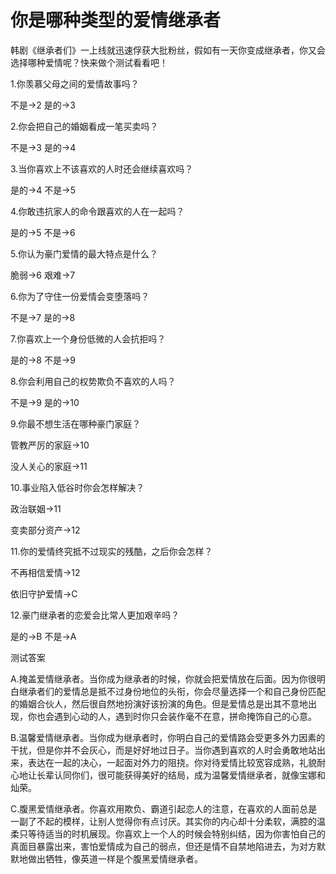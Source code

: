 # 你是哪种类型的爱情继承者

韩剧《继承者们》一上线就迅速俘获大批粉丝，假如有一天你变成继承者，你又会选择哪种爱情呢？快来做个测试看看吧！ 

1.你羡慕父母之间的爱情故事吗？ 

不是→2 是的→3 

2.你会把自己的婚姻看成一笔买卖吗？ 

不是→3 是的→4 

3.当你喜欢上不该喜欢的人时还会继续喜欢吗？ 

是的→4 不是→5 

4.你敢违抗家人的命令跟喜欢的人在一起吗？ 

是的→5 不是→6 

5.你认为豪门爱情的最大特点是什么？ 

脆弱→6 艰难→7 

6.你为了守住一份爱情会变堕落吗？ 

不是→7 是的→8 

7.你喜欢上一个身份低微的人会抗拒吗？ 

是的→8 不是→9 

8.你会利用自己的权势欺负不喜欢的人吗？ 

不是→9 是的→10 

9.你最不想生活在哪种豪门家庭？ 

管教严厉的家庭→10 

没人关心的家庭→11 

10.事业陷入低谷时你会怎样解决？ 

政治联姻→11 

变卖部分资产→12 

11.你的爱情终究抵不过现实的残酷，之后你会怎样？ 

不再相信爱情→12 

依旧守护爱情→C 

12.豪门继承者的恋爱会比常人更加艰辛吗？ 

是的→B 不是→A 

测试答案 

A.掩盖爱情继承者。当你成为继承者的时候，你就会把爱情放在后面。因为你很明白继承者们的爱情总是抵不过身份地位的头衔，你会尽量选择一个和自己身份匹配的婚姻合伙人，然后很自然地扮演好该扮演的角色。但是爱情总是出其不意地出现，你也会遇到心动的人，遇到时你只会装作毫不在意，拼命掩饰自己的心意。 

B.温馨爱情继承者。当你成为继承者时，你明白自己的爱情路会受更多外力因素的干扰，但是你并不会灰心，而是好好地过日子。当你遇到喜欢的人时会勇敢地站出来，表达在一起的决心，一起面对外力的阻挠。你对待爱情比较宽容成熟，礼貌耐心地让长辈认同你们，很可能获得美好的结局，成为温馨爱情继承者，就像宝娜和灿荣。 

C.腹黑爱情继承者。你喜欢用欺负、霸道引起恋人的注意，在喜欢的人面前总是一副了不起的模样，让别人觉得你有点讨厌。其实你的内心却十分柔软，满腔的温柔只等待适当的时机展现。你喜欢上一个人的时候会特别纠结，因为你害怕自己的真面目暴露出来，害怕爱情成为自己的弱点，但还是情不自禁地陷进去，为对方默默地做出牺牲，像英道一样是个腹黑爱情继承者。